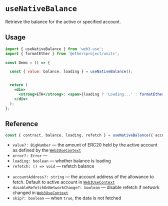 # `useNativeBalance`

Retrieve the balance for the active or specified account.

## Usage

```jsx
import { useNativeBalance } from 'web3-use';
import { formatEther } from '@ethersproject/units';

const Demo = () => {

  const { value: balance, loading } = useNativeBalance();


  return (
    <div>
      <strong>ETH</strong>: <span>{loading ? 'Loading...' : formatEther(balance)}</span> <br />
    </div>
  );
};
```

## Reference

```jsx
const { contract, balance, loading, refetch } = useNativeBalance({ accountAddress, disableRefetchOnNetworkChange, skip });
```
- `value?: BigNumber` &mdash; the amount of ERC20 held by the active account as defined by the [`Web3UseContext`](./useWeb3UseContext.md)
- `error?: Error` &mdash;
- `loading: boolean` &mdash; whether balance is loading
- `refetch: () => void` &mdash; refetch balance<br><br>
- `accountAddress?: string` &mdash; the account address of the allowance to fetch. Default to active account in [`Web3UseContext`](./useWeb3UseContext.md)
- `disableRefetchOnNetworkChange?: boolean` &mdash; disable refetch if network changed in [`Web3UseContext`](./useWeb3UseContext.md)
- `skip?: boolean` &mdash; when `true`, the data is not fetched